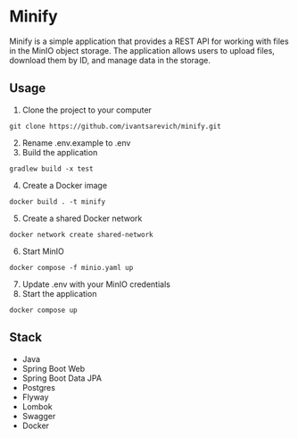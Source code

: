# Minify

Minify is a simple application that provides a REST API for working with files in the MinIO object storage. The
application allows users to upload files, download them by ID, and manage data in the storage.

## Usage

1. Clone the project to your computer

```
git clone https://github.com/ivantsarevich/minify.git
```

2. Rename .env.example to .env
3. Build the application

```
gradlew build -x test
```

4. Create a Docker image

```
docker build . -t minify
```

5. Create a shared Docker network

```
docker network create shared-network
```

6. Start MinIO

```
docker compose -f minio.yaml up
```

7. Update .env with your MinIO credentials
8. Start the application

```
docker compose up
```

## Stack

- Java
- Spring Boot Web
- Spring Boot Data JPA
- Postgres
- Flyway
- Lombok
- Swagger
- Docker